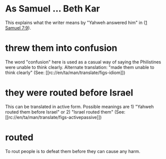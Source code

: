 # As Samuel ... Beth Kar

This explains what the writer means by "Yahweh answered him" in ([1 Samuel 7:9](../07/09.md)).

# threw them into confusion

The word "confusion" here is used as a casual way of saying the Philistines were unable to think clearly. Alternate translation: "made them unable to think clearly" (See: [[rc://en/ta/man/translate/figs-idiom]])

# they were routed before Israel

This can be translated in active form. Possible meanings are 1) "Yahweh routed them before Israel" or 2) "Israel routed them" (See: [[rc://en/ta/man/translate/figs-activepassive]])

# routed

To rout people is to defeat them before they can cause any harm.

